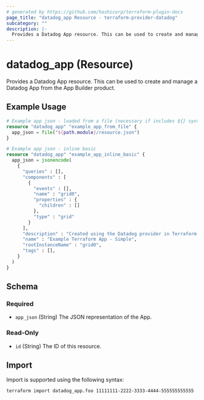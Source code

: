 ```yaml
---
# generated by https://github.com/hashicorp/terraform-plugin-docs
page_title: "datadog_app Resource - terraform-provider-datadog"
subcategory: ""
description: |-
  Provides a Datadog App resource. This can be used to create and manage a Datadog App from the App Builder product.
---
```


# datadog_app (Resource)

Provides a Datadog App resource. This can be used to create and manage a Datadog App from the App Builder product.

## Example Usage

```terraform
# Example app json - loaded from a file (necessary if includes ${} syntax)
resource "datadog_app" "example_app_from_file" {
  app_json = file("${path.module}/resource.json")
}

# Example app json - inline basic
resource "datadog_app" "example_app_inline_basic" {
  app_json = jsonencode(
    {
      "queries" : [],
      "components" : [
        {
          "events" : [],
          "name" : "grid0",
          "properties" : {
            "children" : []
          },
          "type" : "grid"
        }
      ],
      "description" : "Created using the Datadog provider in Terraform.",
      "name" : "Example Terraform App - Simple",
      "rootInstanceName" : "grid0",
      "tags" : [],
    }
  )
}
```

<!-- schema generated by tfplugindocs -->
## Schema

### Required

- `app_json` (String) The JSON representation of the App.

### Read-Only

- `id` (String) The ID of this resource.

## Import

Import is supported using the following syntax:

```shell
terraform import datadog_app.foo 11111111-2222-3333-4444-555555555555
```
